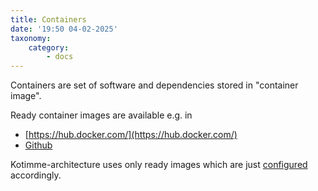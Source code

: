 ```yaml
---
title: Containers
date: '19:50 04-02-2025'
taxonomy:
    category:
        - docs
---
```


Containers are set of software and dependencies stored in "container image".

Ready container images are available e.g. in 
* [https://hub.docker.com/](https://hub.docker.com/)
* [Github](/github)

Kotimme-architecture uses only ready images which are just [configured](/configurations) accordingly.